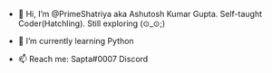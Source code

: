 - 👋 Hi, I’m @PrimeShatriya aka Ashutosh Kumar Gupta. Self-taught Coder(Hatchling). Still exploring (⊙_⊙;)
<!-- - 👀 I’m interested in Web and Software applications-->
- 🌱 I’m currently learning Python
<!-- - 💞️ I’m looking to collaborate on ...-->
- 📫 Reach me: Sapta#0007 Discord

<!---
PrimeShatriya/PrimeShatriya is a ✨ special ✨ repository because its `README.md` (this file) appears on your GitHub profile.
You can click the Preview link to take a look at your changes.
--->
